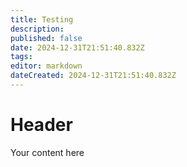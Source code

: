 ```yaml
---
title: Testing
description: 
published: false
date: 2024-12-31T21:51:40.832Z
tags: 
editor: markdown
dateCreated: 2024-12-31T21:51:40.832Z
---
```


# Header
Your content here